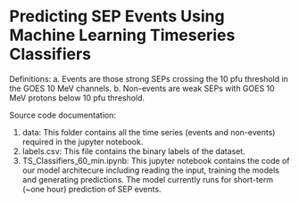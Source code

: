 # Predicting SEP Events Using Machine Learning Timeseries Classifiers

Definitions:
a. Events are those strong SEPs crossing the 10 pfu threshold in the GOES 10 MeV channels.
b. Non-events are weak SEPs with GOES 10 MeV protons below 10 pfu threshold.

Source code documentation:

1. data:
This folder contains all the time series (events and non-events) required in the jupyter notebook.
2. labels.csv:
This file contains the binary labels of the dataset.
3. TS_Classifiers_60_min.ipynb:
This jupyter notebook contains the code of our model architecure including reading the input, training the models and generating predictions. The model currently runs for short-term (~one hour) prediction of SEP events.